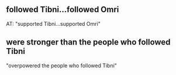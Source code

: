 ## followed Tibni...followed Omri ##

AT: "supported Tibni...supported Omri"

## were stronger than the people who followed Tibni ##

"overpowered the people who followed Tibni"